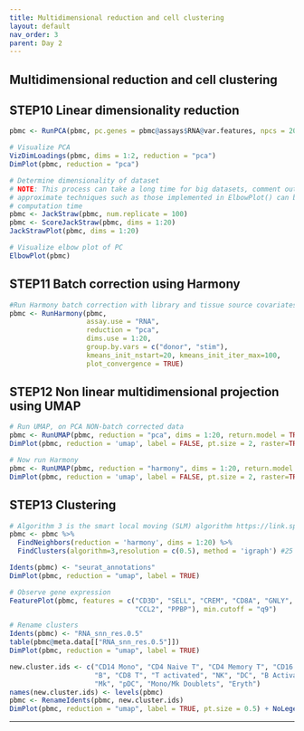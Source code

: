 ```yaml
---
title: Multidimensional reduction and cell clustering
layout: default
nav_order: 3
parent: Day 2
---
```

## Multidimensional reduction and cell clustering
## STEP10 Linear dimensionality reduction
```r
pbmc <- RunPCA(pbmc, pc.genes = pbmc@assays$RNA@var.features, npcs = 20, verbose = TRUE)

# Visualize PCA
VizDimLoadings(pbmc, dims = 1:2, reduction = "pca")
DimPlot(pbmc, reduction = "pca")

# Determine dimensionality of dataset
# NOTE: This process can take a long time for big datasets, comment out for expediency. More
# approximate techniques such as those implemented in ElbowPlot() can be used to reduce
# computation time
pbmc <- JackStraw(pbmc, num.replicate = 100)
pbmc <- ScoreJackStraw(pbmc, dims = 1:20)
JackStrawPlot(pbmc, dims = 1:20)

# Visualize elbow plot of PC
ElbowPlot(pbmc)
```

## STEP11 Batch correction using Harmony
```r
#Run Harmony batch correction with library and tissue source covariates
pbmc <- RunHarmony(pbmc,
                   assay.use = "RNA",
                   reduction = "pca",
                   dims.use = 1:20,
                   group.by.vars = c("donor", "stim"),
                   kmeans_init_nstart=20, kmeans_init_iter_max=100,
                   plot_convergence = TRUE)
```

## STEP12 Non linear multidimensional projection using UMAP
```r
# Run UMAP, on PCA NON-batch corrected data
pbmc <- RunUMAP(pbmc, reduction = "pca", dims = 1:20, return.model = TRUE)
DimPlot(pbmc, reduction = 'umap', label = FALSE, pt.size = 2, raster=TRUE)

# Now run Harmony
pbmc <- RunUMAP(pbmc, reduction = "harmony", dims = 1:20, return.model = TRUE)
DimPlot(pbmc, reduction = 'umap', label = FALSE, pt.size = 2, raster=TRUE)
```
## STEP13 Clustering
```r
# Algorithm 3 is the smart local moving (SLM) algorithm https://link.springer.com/article/10.1140/epjb/e2013-40829-0
pbmc <- pbmc %>% 
  FindNeighbors(reduction = 'harmony', dims = 1:20) %>% 
  FindClusters(algorithm=3,resolution = c(0.5), method = 'igraph') #25 res

Idents(pbmc) <- "seurat_annotations"
DimPlot(pbmc, reduction = "umap", label = TRUE)

# Observe gene expression
FeaturePlot(pbmc, features = c("CD3D", "SELL", "CREM", "CD8A", "GNLY", "CD79A", "FCGR3A",
                               "CCL2", "PPBP"), min.cutoff = "q9")

# Rename clusters
Idents(pbmc) <- "RNA_snn_res.0.5"
table(pbmc@meta.data[["RNA_snn_res.0.5"]])
DimPlot(pbmc, reduction = "umap", label = TRUE)

new.cluster.ids <- c("CD14 Mono", "CD4 Naive T", "CD4 Memory T", "CD16 Mono", 
                     "B", "CD8 T", "T activated", "NK", "DC", "B Activated",
                     "Mk", "pDC", "Mono/Mk Doublets", "Eryth")
names(new.cluster.ids) <- levels(pbmc)
pbmc <- RenameIdents(pbmc, new.cluster.ids)
DimPlot(pbmc, reduction = "umap", label = TRUE, pt.size = 0.5) + NoLegend()
```


----

[Just the Docs]: https://just-the-docs.github.io/just-the-docs/
[GitHub Pages]: https://docs.github.com/en/pages
[README]: https://github.com/just-the-docs/just-the-docs-template/blob/main/README.md
[Jekyll]: https://jekyllrb.com
[GitHub Pages / Actions workflow]: https://github.blog/changelog/2022-07-27-github-pages-custom-github-actions-workflows-beta/
[use this template]: https://github.com/just-the-docs/just-the-docs-template/generate
